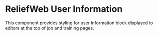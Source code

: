 ReliefWeb User Information
==========================

This component provides styling for user information block displayed to editors at the top of job and training pages.

